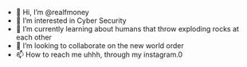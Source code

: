 - 👋 Hi, I’m @realfmoney
- 👀 I’m interested in Cyber Security
- 🌱 I’m currently learning about humans that throw exploding rocks at each other
- 💞️ I’m looking to collaborate on the new world order
- 📫 How to reach me uhhh, through my instagram.0

<!---
realfmoney/realfmoney is a ✨ special ✨ repository because its `README.md` (this file) appears on your GitHub profile.
You can click the Preview link to take a look at your changes.
--->
